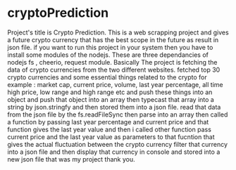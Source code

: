 # cryptoPrediction

Project's title is Crypto Prediction. This is  a web scrapping project and gives a future crypto currency that has the best scope in the future as result in json file. if you want to run this project in your system then you have to install some modules of the nodejs. These are three dependancies of nodejs fs , cheerio, request module. Basically   The project is fetching the data of crypto currencies from the two different websites. fetched top 30 crypto currencies and some essential things related to the crypto for example : market cap, current price, volume, last year percentage, all time high price, low range and high range etc and push these things into an object and push that object into an array then typecast that array into a string by json.stringfy and then stored them into a json file. read that data from the json file by the fs.readFileSync then parse into an array then called a function by passing last year percentage and current price and that function gives the last year value and then i called other function pass current price and the last year value as parameters to that fucntion that gives the actual fluctuation between the crypto currency filter that currency into a json file and then display that currency in console and stored into a new json file that was my project thank you.
